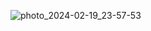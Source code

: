 ![photo_2024-02-19_23-57-53](https://github.com/k0r2h3k/M5StickCPlus2_AlienAttack/assets/90260250/2527752e-fdae-46cb-bfe4-12e4d9a4754a)
